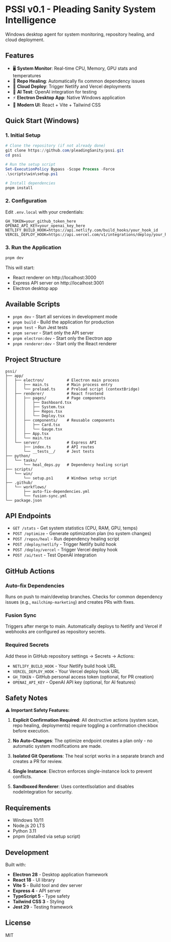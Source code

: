 # PSSI v0.1 - Pleading Sanity System Intelligence

Windows desktop agent for system monitoring, repository healing, and cloud deployment.

## Features

- 🖥️ **System Monitor**: Real-time CPU, Memory, GPU stats and temperatures
- 🔧 **Repo Healing**: Automatically fix common dependency issues
- 🚀 **Cloud Deploy**: Trigger Netlify and Vercel deployments
- 🤖 **AI Test**: OpenAI integration for testing
- ⚡ **Electron Desktop App**: Native Windows application
- 🎨 **Modern UI**: React + Vite + Tailwind CSS

## Quick Start (Windows)

### 1. Initial Setup

```powershell
# Clone the repository (if not already done)
git clone https://github.com/pleadingSanity/pssi.git
cd pssi

# Run the setup script
Set-ExecutionPolicy Bypass -Scope Process -Force
.\scripts\win\setup.ps1

# Install dependencies
pnpm install
```

### 2. Configuration

Edit `.env.local` with your credentials:

```env
GH_TOKEN=your_github_token_here
OPENAI_API_KEY=your_openai_key_here
NETLIFY_BUILD_HOOK=https://api.netlify.com/build_hooks/your_hook_id
VERCEL_DEPLOY_HOOK=https://api.vercel.com/v1/integrations/deploy/your_hook_id
```

### 3. Run the Application

```powershell
pnpm dev
```

This will start:
- React renderer on http://localhost:3000
- Express API server on http://localhost:3001
- Electron desktop app

## Available Scripts

- `pnpm dev` - Start all services in development mode
- `pnpm build` - Build the application for production
- `pnpm test` - Run Jest tests
- `pnpm server` - Start only the API server
- `pnpm electron:dev` - Start only the Electron app
- `pnpm renderer:dev` - Start only the React renderer

## Project Structure

```
pssi/
├── app/
│   ├── electron/          # Electron main process
│   │   ├── main.ts        # Main process entry
│   │   └── preload.ts     # Preload script (contextBridge)
│   ├── renderer/          # React frontend
│   │   ├── pages/         # Page components
│   │   │   ├── Dashboard.tsx
│   │   │   ├── System.tsx
│   │   │   ├── Repos.tsx
│   │   │   └── Deploy.tsx
│   │   ├── components/    # Reusable components
│   │   │   ├── Card.tsx
│   │   │   └── Gauge.tsx
│   │   ├── App.tsx
│   │   └── main.tsx
│   └── server/            # Express API
│       ├── index.ts       # API routes
│       └── __tests__/     # Jest tests
├── python/
│   └── tasks/
│       └── heal_deps.py   # Dependency healing script
├── scripts/
│   └── win/
│       └── setup.ps1      # Windows setup script
├── .github/
│   └── workflows/
│       ├── auto-fix-dependencies.yml
│       └── fusion-sync.yml
└── package.json
```

## API Endpoints

- `GET /stats` - Get system statistics (CPU, RAM, GPU, temps)
- `POST /optimize` - Generate optimization plan (no system changes)
- `POST /repos/heal` - Run dependency healing script
- `POST /deploy/netlify` - Trigger Netlify build hook
- `POST /deploy/vercel` - Trigger Vercel deploy hook
- `POST /ai/test` - Test OpenAI integration

## GitHub Actions

### Auto-fix Dependencies
Runs on push to main/develop branches. Checks for common dependency issues (e.g., `mailchimp-marketing`) and creates PRs with fixes.

### Fusion Sync
Triggers after merge to main. Automatically deploys to Netlify and Vercel if webhooks are configured as repository secrets.

### Required Secrets

Add these in GitHub repository settings → Secrets → Actions:

- `NETLIFY_BUILD_HOOK` - Your Netlify build hook URL
- `VERCEL_DEPLOY_HOOK` - Your Vercel deploy hook URL
- `GH_TOKEN` - GitHub personal access token (optional, for PR creation)
- `OPENAI_API_KEY` - OpenAI API key (optional, for AI features)

## Safety Notes

⚠️ **Important Safety Features:**

1. **Explicit Confirmation Required**: All destructive actions (system scan, repo healing, deployments) require toggling a confirmation checkbox before execution.

2. **No Auto-Changes**: The optimize endpoint creates a plan only - no automatic system modifications are made.

3. **Isolated Git Operations**: The heal script works in a separate branch and creates a PR for review.

4. **Single Instance**: Electron enforces single-instance lock to prevent conflicts.

5. **Sandboxed Renderer**: Uses contextIsolation and disables nodeIntegration for security.

## Requirements

- Windows 10/11
- Node.js 20 LTS
- Python 3.11
- pnpm (installed via setup script)

## Development

Built with:
- **Electron 28** - Desktop application framework
- **React 18** - UI library
- **Vite 5** - Build tool and dev server
- **Express 4** - API server
- **TypeScript 5** - Type safety
- **Tailwind CSS 3** - Styling
- **Jest 29** - Testing framework

## License

MIT
